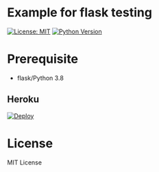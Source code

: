 # Example for flask testing

[![License: MIT](https://img.shields.io/badge/License-MIT-blue.svg)](https://opensource.org/licenses/MIT)
[![Python Version](https://img.shields.io/badge/Python-%3E%3D%203.5-blue.svg)](https://badge.fury.io/py/lotify)

# Prerequisite

- flask/Python 3.8

## Heroku

[![Deploy](https://www.herokucdn.com/deploy/button.svg)](https://heroku.com/deploy)

# License

MIT License
